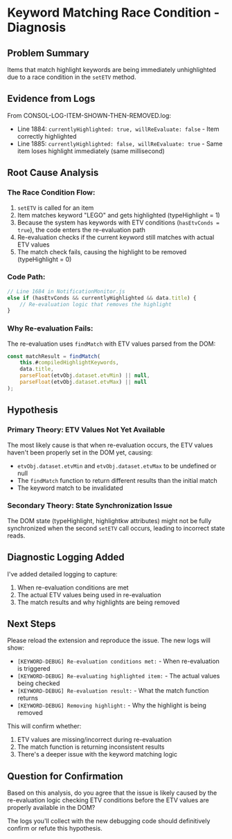 # Keyword Matching Race Condition - Diagnosis

## Problem Summary

Items that match highlight keywords are being immediately unhighlighted due to a race condition in the `setETV` method.

## Evidence from Logs

From CONSOL-LOG-ITEM-SHOWN-THEN-REMOVED.log:

- Line 1884: `currentlyHighlighted: true, willReEvaluate: false` - Item correctly highlighted
- Line 1885: `currentlyHighlighted: false, willReEvaluate: true` - Same item loses highlight immediately (same millisecond)

## Root Cause Analysis

### The Race Condition Flow:

1. `setETV` is called for an item
2. Item matches keyword "LEGO" and gets highlighted (typeHighlight = 1)
3. Because the system has keywords with ETV conditions (`hasEtvConds = true`), the code enters the re-evaluation path
4. Re-evaluation checks if the current keyword still matches with actual ETV values
5. The match check fails, causing the highlight to be removed (typeHighlight = 0)

### Code Path:

```javascript
// Line 1684 in NotificationMonitor.js
else if (hasEtvConds && currentlyHighlighted && data.title) {
    // Re-evaluation logic that removes the highlight
}
```

### Why Re-evaluation Fails:

The re-evaluation uses `findMatch` with ETV values parsed from the DOM:

```javascript
const matchResult = findMatch(
	this.#compiledHighlightKeywords,
	data.title,
	parseFloat(etvObj.dataset.etvMin) || null,
	parseFloat(etvObj.dataset.etvMax) || null
);
```

## Hypothesis

### Primary Theory: ETV Values Not Yet Available

The most likely cause is that when re-evaluation occurs, the ETV values haven't been properly set in the DOM yet, causing:

- `etvObj.dataset.etvMin` and `etvObj.dataset.etvMax` to be undefined or null
- The `findMatch` function to return different results than the initial match
- The keyword match to be invalidated

### Secondary Theory: State Synchronization Issue

The DOM state (typeHighlight, highlightkw attributes) might not be fully synchronized when the second `setETV` call occurs, leading to incorrect state reads.

## Diagnostic Logging Added

I've added detailed logging to capture:

1. When re-evaluation conditions are met
2. The actual ETV values being used in re-evaluation
3. The match results and why highlights are being removed

## Next Steps

Please reload the extension and reproduce the issue. The new logs will show:

- `[KEYWORD-DEBUG] Re-evaluation conditions met:` - When re-evaluation is triggered
- `[KEYWORD-DEBUG] Re-evaluating highlighted item:` - The actual values being checked
- `[KEYWORD-DEBUG] Re-evaluation result:` - What the match function returns
- `[KEYWORD-DEBUG] Removing highlight:` - Why the highlight is being removed

This will confirm whether:

1. ETV values are missing/incorrect during re-evaluation
2. The match function is returning inconsistent results
3. There's a deeper issue with the keyword matching logic

## Question for Confirmation

Based on this analysis, do you agree that the issue is likely caused by the re-evaluation logic checking ETV conditions before the ETV values are properly available in the DOM?

The logs you'll collect with the new debugging code should definitively confirm or refute this hypothesis.
